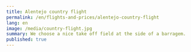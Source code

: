 ```yaml
---
title: Alentejo country flight
permalink: /en/flights-and-prices/alentejo-country-flight
lang: en
image: /media/country-flight.jpg
summary: We choose a nice take off field at the side of a barragem.
published: true
---
```


